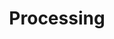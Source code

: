 ---
layout: collection
title: Processing
description: The part of the digital service that allows BSA staff to process claims submitted by employers.
pagination:
  data: collections.processing
  reverse: true
  size: 50
permalink: "processing/{% if pagination.pageNumber > 0 %}page/{{ pagination.pageNumber + 1 }}{% endif %}/"
aside:
  title:  Processing Prototypes
  content: |
    [View processing prototypes](https://adult-social-care-7fe9bafd955a.herokuapp.com/version-index?area=Processing) 
    Password: bsaasc123
---